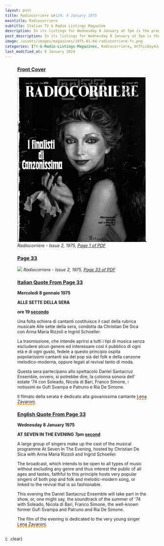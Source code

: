 ```yaml
---
layout: post
title: Radiocorriere &#124; 4 January 1975
maintitle: Radiocorriere
subtitle: Italian TV & Radio Listings Magazine
description: In its listings for Wednesday 8 January at 7pm is the programme &quot;AT SEVEN IN THE EVENING&quot; its film of the evening was about Lena Zavaroni.
post_description: In its listings for Wednesday 8 January at 7pm is the programme &quot;AT SEVEN IN THE EVENING&quot; its film of the evening was about Lena Zavaroni.
image: /assets/images/magazines/1975-01-04-radiocorriere-fc.png
categories: [TV-&-Radio-Listings-Magazines, Radiocorriere, OnThisDay4January]
last_modified_at: 8 January 2024
---
```


<figure class="fig1">
<h3 id="infobox1"><a href="#infobox1">Front Cover</a></h3>
<a href="/assets/images/magazines/1975-01-04-radiocorriere-fc.png"><img src="/assets/images/magazines/1975-01-04-radiocorriere-fc.png" class="full-width zoom-in" /></a>
<cite>Radiocorriere - Issue 2, 1975, <a class="external-link" href="/assets/pdf/RC-1975-02_text.pdf">Page 1 of PDF</a></cite>
</figure>

<figure class="fig2">
<h3 id="infobox2"><a href="#infobox2">Page 33</a></h3>
<a href="/assets/images/magazines/1975-01-04-radiocorriere-page33.png"><img src="/assets/images/magazines/1975-01-04-radiocorriere-page33.png" class="full-width zoom-in" /></a>
<cite>Radiocorriere - Issue 2, 1975, <a class="external-link" href="/assets/pdf/RC-1975-02_text.pdf#page=33">Page 33 of PDF</a></cite>
</figure>

<figure class="fig3">
<h3 id="infobox3"><a href="#infobox3">Italian Quote From Page 33</a></h3>
<p><strong>Mercoledì 8 gennaio 1975</strong></p>
<p><strong>ALLE SETTE DELLA SERA</strong></p>
<p><strong>ore 19 <a class="external-link" href="https://en.wikipedia.org/wiki/Rai_2#:~:text=The%20channel%20was%20initially%20referred%20to%20as%20%22Secondo%20Programma%22.">secondo</a></strong></p>
<p>Una folta schiera di cantanti costituisce il cast della rubrica musicale Alle sette della sera, condotta da Christian De Sica con Anna Maria Rizzoli e Ingrid Schoeller.</p>
<p>La trasmissione, che intende aprirsi a tutti i tipi di musica senza escludere alcun genere ed interessare così il pubblico di ogni età e di ogni gusto, fedele a questo principio ospita popolarissimi cantanti sia del pop sia del folk e della canzone melodico-moderna, oppure legati al revival tanto di moda.</p>
<p>Questa sera partecipano allo spettacolo Daniel Santacruz Ensemble, ovvero, si potrebbe dire, la colonna sonora dell' estate '74 con Soleado, Nicola di Bari, Franco Simone, i notissimi ex Gufi Svampa e Patruno e Ria De Simone.</p>
<p>Il filmato della serata è dedicato alla giovanissima cantante <span style="text-decoration: underline dashed darkorange 3px;">Lena Zavaroni</span>.</p>
</figure>

<figure class="fig3">
<h3 id="infobox4"><a href="#infobox4">English Quote From Page 33</a></h3>
<p><strong>Wednesday 8 January 1975</strong></p>
<strong>AT SEVEN IN THE EVENING</strong>
<strong>7pm <a class="external-link" href="https://en.wikipedia.org/wiki/Rai_2#:~:text=The%20channel%20was%20initially%20referred%20to%20as%20%22Secondo%20Programma%22.">second</a></strong>
<p>A large group of singers make up the cast of the musical programme At Seven In The Evening, hosted by Christian De Sica with Anna Maria Rizzoli and Ingrid Schoeller.</p>
<p>The broadcast, which intends to be open to all types of music without excluding any genre and thus interest the public of all ages and tastes, faithful to this principle hosts very popular singers of both pop and folk and melodic-modern song, or linked to the revival that is so fashionable.</p>
<p>This evening the Daniel Santacruz Ensemble will take part in the show, or, one might say, the soundtrack of the summer of '74 with Soleado, Nicola di Bari, Franco Simone, the well-known former Gufi Svampa and Patruno and Ria De Simone.</p>
<p>The film of the evening is dedicated to the very young singer <span style="text-decoration: underline dashed darkorange 3px;">Lena Zavaroni</span>.</p>
</figure>
<br />{: .clear}

